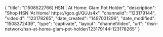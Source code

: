 {
    "title": "[1508522766] HSN | At Home: Glam Pot Holder",
    "description": "Shop HSN 'At Home' https:\/\/goo.gl\/QUJs4x",
    "channelid": "123179144",
    "videoid": "123178265",
    "date_created": "1497031296",
    "date_modified": "1508372439",
    "type": "captivate",
    "layout": "channelVideo",
    "url": "\/hsn-network\/hsn-at-home-glam-pot-holder\/123179144-123178265"
}